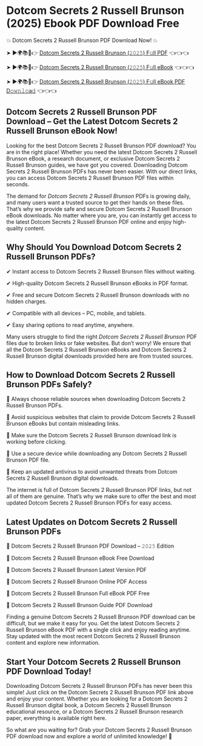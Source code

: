 # Dotcom Secrets 2 Russell Brunson (2025) Ebook PDF Download Free

💥 Dotcom Secrets 2 Russell Brunson PDF Download Now! 💥

➤ ►🌍📚📱👉 [Dotcom Secrets 2 Russell Brunson (𝟸𝟶𝟸𝟻) F𝚞ll PDF](https://getpdf.xyz/dotcom-secrets-2-russell-brunson) 👈👈👈


➤ ►🌍📚📱👉 [Dotcom Secrets 2 Russell Brunson (𝟸𝟶𝟸𝟻) F𝚞ll eBook](https://getpdf.xyz/dotcom-secrets-2-russell-brunson) 👈👈👈


➤ ►🌍📚📱👉 [Dotcom Secrets 2 Russell Brunson (𝟸𝟶𝟸𝟻) F𝚞ll eBook PDF D𝚘𝚠𝚗𝚕𝚘a𝚍](https://getpdf.xyz/dotcom-secrets-2-russell-brunson) 👈👈👈


## Dotcom Secrets 2 Russell Brunson PDF Download – Get the Latest Dotcom Secrets 2 Russell Brunson eBook Now!

Looking for the best Dotcom Secrets 2 Russell Brunson PDF download? You are in the right place! Whether you need the latest Dotcom Secrets 2 Russell Brunson eBook, a research document, or exclusive Dotcom Secrets 2 Russell Brunson guides, we have got you covered. Downloading Dotcom Secrets 2 Russell Brunson PDFs has never been easier. With our direct links, you can access Dotcom Secrets 2 Russell Brunson PDF files within seconds.

The demand for *Dotcom Secrets 2 Russell Brunson* PDFs is growing daily, and many users want a trusted source to get their hands on these files. That’s why we provide safe and secure Dotcom Secrets 2 Russell Brunson eBook downloads. No matter where you are, you can instantly get access to the latest Dotcom Secrets 2 Russell Brunson PDF online and enjoy high-quality content.

## Why Should You Download Dotcom Secrets 2 Russell Brunson PDFs?

✔ Instant access to Dotcom Secrets 2 Russell Brunson files without waiting.

✔ High-quality Dotcom Secrets 2 Russell Brunson eBooks in PDF format.

✔ Free and secure Dotcom Secrets 2 Russell Brunson downloads with no hidden charges.

✔ Compatible with all devices – PC, mobile, and tablets.

✔ Easy sharing options to read anytime, anywhere.

Many users struggle to find the right *Dotcom Secrets 2 Russell Brunson* PDF files due to broken links or fake websites. But don’t worry! We ensure that all the Dotcom Secrets 2 Russell Brunson eBooks and Dotcom Secrets 2 Russell Brunson digital downloads provided here are from trusted sources.

## How to Download Dotcom Secrets 2 Russell Brunson PDFs Safely?

📌 Always choose reliable sources when downloading Dotcom Secrets 2 Russell Brunson PDFs.

📌 Avoid suspicious websites that claim to provide Dotcom Secrets 2 Russell Brunson eBooks but contain misleading links.

📌 Make sure the Dotcom Secrets 2 Russell Brunson download link is working before clicking.

📌 Use a secure device while downloading any Dotcom Secrets 2 Russell Brunson PDF file.

📌 Keep an updated antivirus to avoid unwanted threats from Dotcom Secrets 2 Russell Brunson digital downloads.

The internet is full of Dotcom Secrets 2 Russell Brunson PDF links, but not all of them are genuine. That’s why we make sure to offer the best and most updated Dotcom Secrets 2 Russell Brunson PDFs for easy access.

## Latest Updates on Dotcom Secrets 2 Russell Brunson PDFs

🔹 Dotcom Secrets 2 Russell Brunson PDF Download – 𝟸𝟶𝟸𝟻 Edition

🔹 Dotcom Secrets 2 Russell Brunson eBook Free Download

🔹 Dotcom Secrets 2 Russell Brunson Latest Version PDF

🔹 Dotcom Secrets 2 Russell Brunson Online PDF Access

🔹 Dotcom Secrets 2 Russell Brunson Full eBook PDF Free

🔹 Dotcom Secrets 2 Russell Brunson Guide PDF Download

Finding a genuine Dotcom Secrets 2 Russell Brunson PDF download can be difficult, but we make it easy for you. Get the latest Dotcom Secrets 2 Russell Brunson eBook PDF with a single click and enjoy reading anytime. Stay updated with the most recent Dotcom Secrets 2 Russell Brunson content and explore new information.

## Start Your Dotcom Secrets 2 Russell Brunson PDF Download Today!

Downloading Dotcom Secrets 2 Russell Brunson PDFs has never been this simple! Just click on the Dotcom Secrets 2 Russell Brunson PDF link above and enjoy your content. Whether you are looking for a Dotcom Secrets 2 Russell Brunson digital book, a Dotcom Secrets 2 Russell Brunson educational resource, or a Dotcom Secrets 2 Russell Brunson research paper, everything is available right here.

So what are you waiting for? Grab your Dotcom Secrets 2 Russell Brunson PDF download now and explore a world of unlimited knowledge! 🚀
